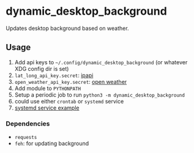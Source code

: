 # dynamic_desktop_background
Updates desktop background based on weather.

## Usage
1. Add api keys to `~/.config/dynamic_desktop_background` (or whatever XDG config dir is set)
  1. `lat_long_api_key.secret`: [ipapi](ipapi.com)
  2. `open_weather_api_key.secret`: [open weather](openweathermap.org)
2. Add module to `PYTHONPATH`
3. Setup a periodic job to run `python3 -m dynamic_desktop_background`
  1. could use either `crontab` or `systemd` service
  2. [systemd service example](https://github.com/jeffrutledge/dotfiles/tree/master/dynamic_desktop_background/.config/systemd/user)

### Dependencies
- `requests` 
- `feh`: for updating background
